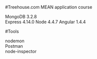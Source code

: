 #Treehouse.com MEAN application course

MongoDB 3.2.8  
Express 4.14.0
Node 4.4.7
Angular 1.4.4  
  
#Tools

nodemon  
Postman  
node-inspector  
